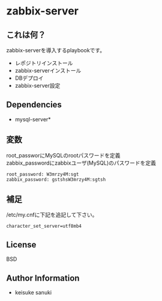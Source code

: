 zabbix-server
=========

## これは何？

zabbix-serverを導入するplaybookです。

- レポジトリインストール
- zabbix-serverインストール
- DBデプロイ
- zabbix-server設定

## Dependencies

- mysql-server*

## 変数

root_passworにMySQLのrootパスワードを定義  
zabbix_passwordにzabbixユーザ(MySQL)のパスワードを定義

```
root_password: W3mrzy4M:sgt
zabbix_password: gstshsW3mrzy4M:sgtsh
```

## 補足

/etc/my.cnfに下記を追記して下さい。

```
character_set_server=utf8mb4
```

License
-------

BSD

Author Information
------------------

- keisuke sanuki 
